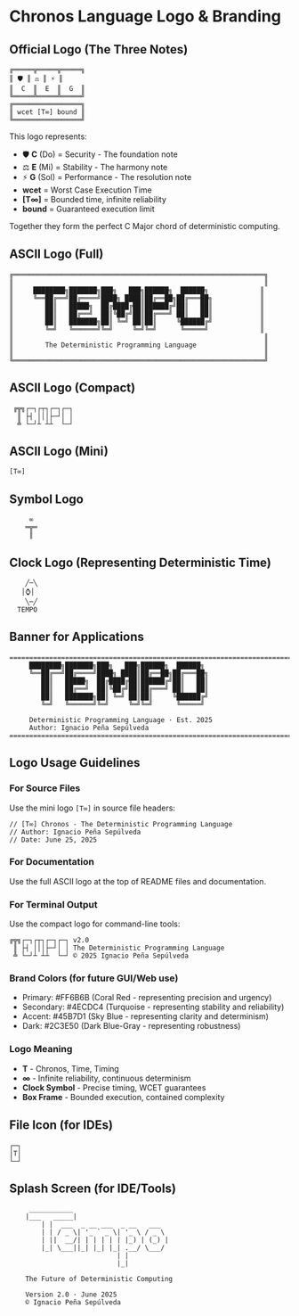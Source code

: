 # Chronos Language Logo & Branding

## Official Logo (The Three Notes)

```
╔═════╦═════╦═════╗
║ 🛡️ ║ ⚖️ ║ ⚡ ║
║  C  ║  E  ║  G  ║
╚═════╩═════╩═════╝
╔═════════════════╗
║ wcet [T∞] bound ║
╚═════════════════╝
```

This logo represents:
- 🛡️ **C** (Do) = Security - The foundation note
- ⚖️ **E** (Mi) = Stability - The harmony note  
- ⚡ **G** (Sol) = Performance - The resolution note
- **wcet** = Worst Case Execution Time
- **[T∞]** = Bounded time, infinite reliability
- **bound** = Guaranteed execution limit

Together they form the perfect C Major chord of deterministic computing.

## ASCII Logo (Full)

```
╔═══════════════════════════════════════════════════════════════╗
║                                                               ║
║     ████████╗███████╗███╗   ███╗██████╗  ██████╗             ║
║     ╚══██╔══╝██╔════╝████╗ ████║██╔══██╗██╔═══██╗            ║
║        ██║   █████╗  ██╔████╔██║██████╔╝██║   ██║            ║
║        ██║   ██╔══╝  ██║╚██╔╝██║██╔═══╝ ██║   ██║            ║
║        ██║   ███████╗██║ ╚═╝ ██║██║     ╚██████╔╝            ║
║        ╚═╝   ╚══════╝╚═╝     ╚═╝╚═╝      ╚═════╝             ║
║                                                               ║
║        The Deterministic Programming Language                 ║
║                                                               ║
╚═══════════════════════════════════════════════════════════════╝
```

## ASCII Logo (Compact)

```
 ╔╦╗┌─┐┌┬┐┌─┐┌─┐
  ║ ├┤ │││├─┘│ │
  ╩ └─┘┴ ┴┴  └─┘
```

## ASCII Logo (Mini)

```
[T∞]
```

## Symbol Logo

```
     ∞
    ═╦═
     ║
```

## Clock Logo (Representing Deterministic Time)

```
    ╱─╲
   │⌚│
    ╲─╱
  TEMPO
```

## Banner for Applications

```
================================================================================
     ████████╗███████╗███╗   ███╗██████╗  ██████╗ 
     ╚══██╔══╝██╔════╝████╗ ████║██╔══██╗██╔═══██╗
        ██║   █████╗  ██╔████╔██║██████╔╝██║   ██║
        ██║   ██╔══╝  ██║╚██╔╝██║██╔═══╝ ██║   ██║
        ██║   ███████╗██║ ╚═╝ ██║██║     ╚██████╔╝
        ╚═╝   ╚══════╝╚═╝     ╚═╝╚═╝      ╚═════╝ 
    
     Deterministic Programming Language · Est. 2025
     Author: Ignacio Peña Sepúlveda
================================================================================
```

## Logo Usage Guidelines

### For Source Files
Use the mini logo `[T∞]` in source file headers:
```tempo
// [T∞] Chronos - The Deterministic Programming Language
// Author: Ignacio Peña Sepúlveda
// Date: June 25, 2025
```

### For Documentation
Use the full ASCII logo at the top of README files and documentation.

### For Terminal Output
Use the compact logo for command-line tools:
```
╔╦╗┌─┐┌┬┐┌─┐┌─┐ v2.0
 ║ ├┤ │││├─┘│ │ The Deterministic Programming Language
 ╩ └─┘┴ ┴┴  └─┘ © 2025 Ignacio Peña Sepúlveda
```

### Brand Colors (for future GUI/Web use)
- Primary: #FF6B6B (Coral Red - representing precision and urgency)
- Secondary: #4ECDC4 (Turquoise - representing stability and reliability)
- Accent: #45B7D1 (Sky Blue - representing clarity and determinism)
- Dark: #2C3E50 (Dark Blue-Gray - representing robustness)

### Logo Meaning
- **T** - Chronos, Time, Timing
- **∞** - Infinite reliability, continuous determinism
- **Clock Symbol** - Precise timing, WCET guarantees
- **Box Frame** - Bounded execution, contained complexity

## File Icon (for IDEs)
```
┌─┐
│T│
└─┘
```

## Splash Screen (for IDE/Tools)
```
     ___________                           
    |___   _____|                          
        | |  ___  _ __ ___  _ __   ___    
        | | / _ \| '_ ` _ \| '_ \ / _ \   
        | ||  __/| | | | | | |_) | (_) |  
        |_| \___||_| |_| |_| .__/ \___/   
                           | |             
                           |_|             
    
    The Future of Deterministic Computing
    
    Version 2.0 · June 2025
    © Ignacio Peña Sepúlveda
```